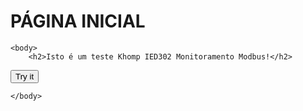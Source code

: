 <html>
    
  <head>
      <h1>PÁGINA INICIAL</h1>
  </head>

    <body>
        <h2>Isto é um teste Khomp IED302 Monitoramento Modbus!</h2>

   <button onclick="myFunction()">Try it</button>

<script>
function myFunction() {
  alert("Você clicou no botão!");
}
</script>

    </body>

</html>
